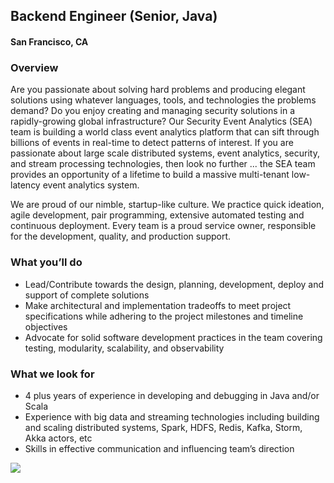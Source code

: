 ## Backend Engineer (Senior, Java)
#### San Francisco, CA

### Overview
Are you passionate about solving hard problems and producing elegant solutions using whatever languages, tools, and technologies the problems demand? Do you enjoy creating and managing security solutions in a rapidly-growing global infrastructure? Our Security Event Analytics (SEA) team is building a world class event analytics platform that can sift through billions of events in real-time to detect patterns of interest. If you are passionate about large scale distributed systems, event analytics, security, and stream processing technologies, then look no further ... the SEA team provides an opportunity of a lifetime to build a massive multi-tenant low-latency event analytics system.

We are proud of our nimble, startup-like culture. We practice quick ideation, agile development, pair programming, extensive automated testing and continuous deployment. Every team is a proud service owner, responsible for the development, quality, and production support.

### What you’ll do
+	Lead/Contribute towards the design, planning, development, deploy and support of complete solutions
+	Make architectural and implementation tradeoffs to meet project specifications while adhering to the project milestones and timeline objectives
+	Advocate for solid software development practices in the team covering testing, modularity, scalability, and observability

### What we look for
+	4 plus years of experience in developing and debugging in Java and/or Scala
+	Experience with big data and streaming technologies including building and scaling distributed systems, Spark, HDFS, Redis, Kafka, Storm, Akka actors, etc
+	Skills in effective communication and influencing team’s direction


[<img src='https://dabuttonfactory.com/button.png?t=Learn+More&f=Calibri-Bold&ts=24&tc=fff&hp=20&vp=8&c=5&bgt=unicolored&bgc=29aafe'>](https://letsrockit.co/jobs/v29ya2rheq-backend-engineer-senior-java-9cb44e95-70a3-4888-85bc-06a26890592f)
